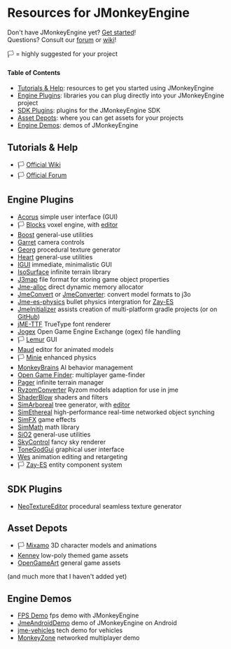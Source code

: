 # Resources for JMonkeyEngine

Don't have JMonkeyEngine yet? [Get started](https://jmonkeyengine.org/start/)!<br>
Questions? Consult our [forum](https://hub.jmonkeyengine.org/) or [wiki](https://wiki.jmonkeyengine.org/)!

🏳️ = highly suggested for your project

#### Table of Contents
* [Tutorials & Help](#tutorials): resources to get you started using JMonkeyEngine
* [Engine Plugins](#engine-plugins): libraries you can plug directly into your JMonkeyEngine project
* [SDK Plugins](#sdk-plugins): plugins for the JMonkeyEngine SDK
* [Asset Depots](#asset-depots): where you can get assets for your projects
* [Engine Demos](#engine-demos): demos of JMonkeyEngine

<a name="tutorials"></a>
## Tutorials & Help

* 🏳️ [Official Wiki](https://wiki.jmonkeyengine.org/)
* 🏳️ [Official Forum](https://hub.jmonkeyengine.org/)

<a name="engine-plugins"></a>
## Engine Plugins

* [Acorus](https://github.com/stephengold/Acorus) simple user interface (GUI)
* 🏳️ [Blocks](https://github.com/rvandoosselaer/Blocks) voxel engine, with [editor](https://github.com/rvandoosselaer/BlocksBuilder)
* [Boost](https://github.com/codex128/Boost) general-use utilities
* [Garret](https://github.com/stephengold/Garrett) camera controls
* [Georg](https://github.com/stephengold/Georg) procedural texture generator
* [Heart](https://github.com/stephengold/Heart) general-use utilities
* [IGUI](https://github.com/riccardobl/jme-igui) immediate, minimalistic GUI
* [IsoSurface](https://github.com/Simsilica/IsoSurface) infinite terrain library
* [J3map](https://github.com/codex128/J3map) file format for storing game object properties
* [Jme-alloc](https://github.com/Software-Hardware-Codesign/jme-alloc) direct dynamic memory allocator
* [JmeConvert](https://github.com/Simsilica/JmeConvert) or [JmeConverter](https://github.com/rvandoosselaer/JmeConverter): convert model formats to j3o
* [Jme-es-physics](https://github.com/rvandoosselaer/Jme-es-physics) bullet physics intergration for [Zay-ES](https://github.com/jMonkeyEngine-Contributions/zay-es)
* [JmeInitializer](https://jmonkeyengine.org/start/) assists creation of multi-platform gradle projects (or on [GitHub](https://github.com/richardTingle/jmeinitializer))
* [jME-TTF](https://github.com/stephengold/jME-TTF) TrueType font renderer
* [Jogex](https://github.com/Simsilica/jogex) Open Game Engine Exchange (ogex) file handling
* 🏳️ [Lemur](https://github.com/jMonkeyEngine-Contributions/Lemur) GUI
* [Maud](https://github.com/stephengold/Maud) editor for animated models
* 🏳️ [Minie](https://github.com/stephengold/Minie) enhanced physics
* [MonkeyBrains](https://github.com/QuietOne/MonkeyBrains) AI behavior management
* [Open Game Finder](https://code.google.com/archive/p/open-game-finder/downloads/list): multiplayer game-finder
* [Pager](https://github.com/Simsilica/Pager) infinite terrain manager
* [RyzomConverter](https://github.com/stephengold/RyzomConverter) Ryzom models adaption for use in jme
* [ShaderBlow](https://github.com/jMonkeyEngine-Contributions/shaderblowlib) shaders and filters
* [SimArboreal](https://github.com/Simsilica/Pager) tree generator, with [editor](https://github.com/Simsilica/SimArboreal-Editor)
* [SimEthereal](https://github.com/Simsilica/SimEthereal) high-performance real-time networked object synching
* [SimFX](https://github.com/Simsilica/SimFX) game effects
* [SimMath](https://github.com/Simsilica/SimMath) math library
* [SiO2](https://github.com/Simsilica/SiO2) general-use utilities
* [SkyControl](https://github.com/stephengold/SkyControl) fancy sky renderer
* [ToneGodGui](https://github.com/meltzow/tonegodgui) graphical user interface
* [Wes](https://github.com/stephengold/Wes) animation editing and retargeting
* 🏳️ [Zay-ES](https://github.com/jMonkeyEngine-Contributions/zay-es) entity component system

<a name="sdk-plugins"></a>
## SDK Plugins

* [NeoTextureEditor](https://github.com/jMonkeyEngine-Contributions/NeoTextureEditor) procedural seamless texture generator

<a name="asset-depots"></a>
## Asset Depots

* 🏳️ [Mixamo](https://mixamo.com/) 3D character models and animations
* [Kenney](https://kenney.nl/) low-poly themed game assets
* [OpenGameArt](https://opengameart.org/) general game assets

(and much more that I haven't added yet)

<a name="engine-demos"></a>
## Engine Demos

* [FPS Demo](https://github.com/riccardobl/FPSDEMO-jMonkeyEngine) fps demo with JMonkeyEngine
* [JmeAndroidDemo](https://github.com/jMonkeyEngine/JmeAndroidDemo) demo of JMonkeyEngine on Android
* [jme-vehicles](https://github.com/Ali-RS/jme-vehicles) tech demo for vehicles
* [MonkeyZone](https://github.com/jMonkeyEngine/monkeyzone) networked multiplayer demo
